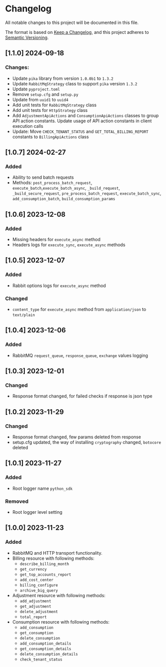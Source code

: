 # Changelog

All notable changes to this project will be documented in this file.

The format is based on [Keep a Changelog](https://keepachangelog.com/en/1.0.0/),
and this project adheres to [Semantic Versioning](https://semver.org/spec/v2.0.0.html).

## [1.1.0] 2024-09-18
### Changes:
- Update `pika` library from version `1.0.0b1` to `1.3.2`
- Update `RabbitMqStrategy` class to support `pika` version `1.3.2`
- Update `pyproject.toml`
- Remove `setup.cfg` and `setup.py`
- Update from `uuid1` to `uuid4`
- Add unit tests for `RabbitMqStrategy` class
- Add unit tests for `HttpStrategy` class
- Add `AdjustmentApiActions` and `ConsumptionApiActions` classes to group API 
action constants. Update usage of API action constants in client execution calls
- Update: Move `CHECK_TENANT_STATUS` and `GET_TOTAL_BILLING_REPORT` constants to
`BillingApiActions` class

## [1.0.7] 2024-02-27
### Added
- Ability to send batch requests
- Methods: `post_process_batch_request`,  `execute_batch`,`execute_batch_async`,
`_build_request`, `_build_secure_request`, `pre_process_batch_request`,
`execute_batch_sync`, `add_consumption_batch`, `build_consumption_params`

## [1.0.6] 2023-12-08
### Added
- Missing headers for `execute_async` method
- Headers logs for `execute_sync`, `execute_async` methods

## [1.0.5] 2023-12-07

### Added
- Rabbit options logs for `execute_async` method

### Changed
- `content_type` for `execute_async` method from `application/json` to `text/plain`

## [1.0.4] 2023-12-06

### Added
- RabbitMQ `request_queue`, `response_queue`, `exchange` values logging

## [1.0.3] 2023-12-01

### Changed
- Response format changed, for failed checks if response is json type

## [1.0.2] 2023-11-29

### Changed
- Response format changed, few params deleted from response
- setup.cfg updated, the way of installing `cryptography` changed, `botocore` deleted 

## [1.0.1] 2023-11-27

### Added
- Root logger name `python_sdk`

### Removed
- Root logger level setting

## [1.0.0] 2023-11-23

### Added
- RabbitMQ and HTTP transport functionality.
- Billing resource with following methods:
    - `describe_billing_month`
    - `get_currency`
    - `get_top_accounts_report`
    - `add_cost_center`
    - `billing_configure`
    - `archive_big_query`
- Adjustment resource with following methods:
    - `add_adjustment`
    - `get_adjustment`
    - `delete_adjustment`
    - `total_report`
- Consumption resource with following methods:
    - `add_consumption`
    - `get_consumption`
    - `delete_consumption`
    - `add_consumption_details`
    - `get_consumption_details`
    - `delete_consumption_details`
    - `check_tenant_status`


   
